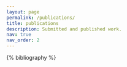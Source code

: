 ```yaml
---
layout: page
permalink: /publications/
title: publications
description: Submitted and published work.
nav: true
nav_order: 2
---
```


<!-- _pages/publications.md -->
<div class="publications">

{% bibliography %}

</div>

